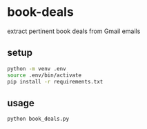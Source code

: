 # book-deals
extract pertinent book deals from Gmail emails

## setup

```bash
python -m venv .env
source .env/bin/activate
pip install -r requirements.txt
```

## usage

```bash
python book_deals.py
```
